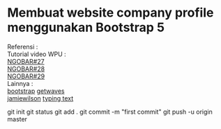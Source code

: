 # Membuat website company profile menggunakan Bootstrap 5 
 
Referensi :  
Tutorial video WPU :  
[NGOBAR#27](https://youtu.be/LkR-9Z1sle8 "Web Programming UNPAS")  
[NGOBAR#28](https://youtu.be/65Jv9Y13eVo "Web Programming UNPAS")  
[NGOBAR#29](https://youtu.be/2XosKncBoQ4 "Web Programming UNPAS")  
Lainnya :  
[bootstrap](https://getbootstrap.com/ "Bootstrap")
[getwaves](https://getwaves.io/ "Getwaves")   
[jamiewilson](https://github.com/jamiewilson/form-to-google-sheets "jamiewilson")
[typing text](https://github.com/mattboldt/typed.js/ "Jamie Wilson")

git init
git status
git add .
git commit -m "first commit"
git push -u origin master